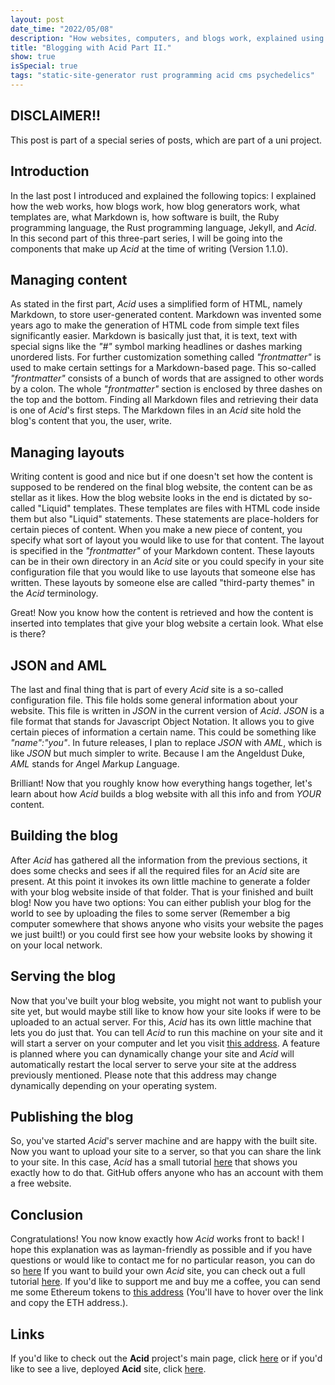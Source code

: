 ```yaml
---
layout: post
date_time: "2022/05/08"
description: "How websites, computers, and blogs work, explained using some psychedelics. (Part II)"
title: "Blogging with Acid Part II."
show: true
isSpecial: true
tags: "static-site-generator rust programming acid cms psychedelics"
---
```


## DISCLAIMER!!

This post is part of a special series of posts, which are part of a uni project.

## Introduction

In the last post I introduced and explained the following topics: I explained how the web works, how blogs work, how blog generators work, what templates are, what Markdown is, how software is built, the Ruby programming language, the Rust programming language, Jekyll, and *Acid*. In this second part of this three-part series, I will be going into the components that make up *Acid* at the time of writing (Version 1.1.0).

## Managing content

As stated in the first part, *Acid* uses a simplified form of HTML, namely Markdown, to store user-generated content. Markdown was invented some years ago to make the generation of HTML code from simple text files significantly easier. Markdown is basically just that, it is text, text with special signs like the *"#"* symbol marking headlines or dashes marking unordered lists. For further customization something called *"frontmatter"* is used to make certain settings for a Markdown-based page. This so-called *"frontmatter"* consists of a bunch of words that are assigned to other words by a colon. The whole *"frontmatter"* section is enclosed by three dashes on the top and the bottom. Finding all Markdown files and retrieving their data is one of *Acid*'s first steps. The Markdown files in an *Acid* site hold the blog's content that you, the user, write.

## Managing layouts

Writing content is good and nice but if one doesn't set how the content is supposed to be rendered on the final blog website, the content can be as stellar as it likes. How the blog website looks in the end is dictated by so-called "Liquid" templates. These templates are files with HTML code inside them but also "Liquid" statements. These statements are place-holders for certain pieces of content. When you make a new piece of content, you specify what sort of layout you would like to use for that content. The layout is specified in the *"frontmatter"* of your Markdown content. These layouts can be in their own directory in an *Acid* site or you could specify in your site configuration file that you would like to use layouts that someone else has written. These layouts by someone else are called "third-party themes" in the *Acid* terminology.

Great! Now you know how the content is retrieved and how the content is inserted into templates that give your blog website a certain look. What else is there?

## JSON and AML

The last and final thing that is part of every *Acid* site is a so-called configuration file. This file holds some general information about your website. This file is written in *JSON* in the current version of *Acid*. *JSON* is a file format that stands for Javascript Object Notation. It allows you to give certain pieces of information a certain name. This could be something like *"name":"you"*. In future releases, I plan to replace *JSON* with *AML*, which is like *JSON* but much simpler to write. Because I am the Angeldust Duke, *AML* stands for *A*ngel *M*arkup *L*anguage.

Brilliant! Now that you roughly know how everything hangs together, let's learn about how *Acid* builds a blog website with all this info and from *YOUR* content.

## Building the blog

After *Acid* has gathered all the information from the previous sections, it does some checks and sees if all the required files for an *Acid* site are present. At this point it invokes its own little machine to generate a folder with your blog website inside of that folder. That is your finished and built blog! Now you have two options: You can either publish your blog for the world to see by uploading the files to some server (Remember a big computer somewhere that shows anyone who visits your website the pages we just built!) or you could first see how your website looks by showing it on your local network.

## Serving the blog

Now that you've built your blog website, you might not want to publish your site yet, but would maybe still like to know how your site looks if were to be uploaded to an actual server. For this, *Acid* has its own little machine that lets you do just that. You can tell *Acid* to run this machine on your site and it will start a server on your computer and let you visit [this address](https://localhost:1024). A feature is planned where you can dynamically change your site and *Acid* will automatically restart the local server to serve your site at the address previously mentioned. Please note that this address may change dynamically depending on your operating system.

## Publishing the blog

So, you've started *Acid*'s server machine and are happy with the built site. Now you want to upload your site to a server, so that you can share the link to your site. In this case, *Acid* has a small tutorial [here](https://github.com/iamtheblackunicorn/*Acid*/blob/main/docs/DEPLOYMENT.markdown) that shows you exactly how to do that. GitHub offers anyone who has an account with them a free website.

## Conclusion

Congratulations! You now know exactly how *Acid* works front to back! I hope this explanation was as layman-friendly as possible and if you have questions or would like to contact me for no particular reason, you can do so [here](https://twitter.com/angeldustduke) If you want to build your own *Acid* site, you can check out a full tutorial [here](https://github.com/iamtheblackunicorn/*Acid*/blob/main/docs/TUTORIAL.markdown). If you'd like to support me and buy me a coffee, you can send me some Ethereum tokens to [this address](0x5d7551C484bCd8769c57B4921a3FC80193b74Ce3
) (You'll have to hover over the link and copy the ETH address.).

## Links

If you'd like to check out the **Acid** project's main page, click [here](https://github.com/iamtheblackunicorn/*Acid*) or if you'd like to see a live, deployed **Acid** site, click [here](https://blckunicorn.art/*Acid*).
